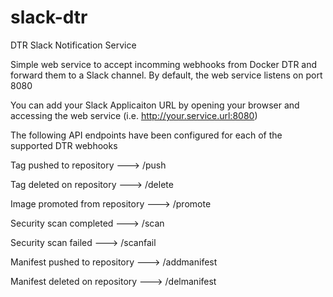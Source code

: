 # slack-dtr
DTR Slack Notification Service

Simple web service to accept incomming webhooks from Docker DTR and forward them to a Slack channel. By default, the web service listens on port 8080

You can add your Slack Applicaiton URL by opening your browser and accessing the web service (i.e. http://your.service.url:8080)

The following API endpoints have been configured for each of the supported DTR webhooks

Tag pushed to repository	---> /push

Tag deleted on repository	---> /delete

Image promoted from repository	---> /promote

Security scan completed	 ---> /scan

Security scan failed	---> /scanfail

Manifest pushed to repository	---> /addmanifest

Manifest deleted on repository	---> /delmanifest
